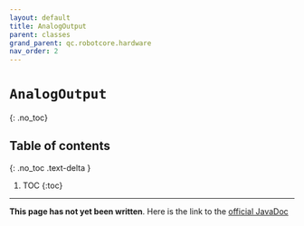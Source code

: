 ```yaml
---
layout: default
title: AnalogOutput
parent: classes
grand_parent: qc.robotcore.hardware
nav_order: 2
---
```

# `AnalogOutput`
{: .no_toc}

## Table of contents
{: .no_toc .text-delta }

1. TOC
{:toc}
---
**This page has not yet been written**. Here is the link to the [official JavaDoc](https://ftctechnh.github.io/ftc_app/doc/javadoc/com/qualcomm/robotcore/hardware/AnalogOutput.html)
        